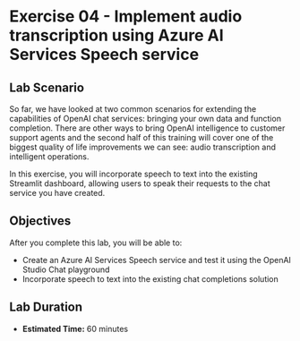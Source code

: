 # Exercise 04 - Implement audio transcription using Azure AI Services Speech service

## Lab Scenario

So far, we have looked at two common scenarios for extending the capabilities of OpenAI chat services: bringing your own data and function completion. There are other ways to bring OpenAI intelligence to customer support agents and the second half of this training will cover one of the biggest quality of life improvements we can see: audio transcription and intelligent operations.

In this exercise, you will incorporate speech to text into the existing Streamlit dashboard, allowing users to speak their requests to the chat service you have created.

## Objectives

After you complete this lab, you will be able to:

* Create an Azure AI Services Speech service and test it using the OpenAI Studio Chat playground
* Incorporate speech to text into the existing chat completions solution

## Lab Duration

* **Estimated Time:** 60 minutes
